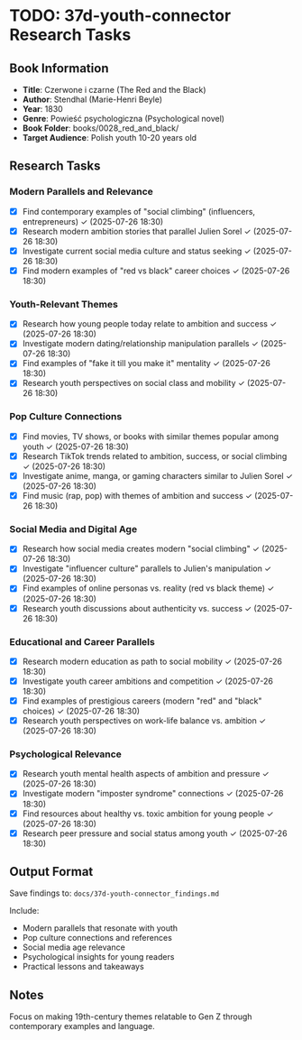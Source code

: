 # TODO: 37d-youth-connector Research Tasks

## Book Information
- **Title**: Czerwone i czarne (The Red and the Black)
- **Author**: Stendhal (Marie-Henri Beyle)
- **Year**: 1830
- **Genre**: Powieść psychologiczna (Psychological novel)
- **Book Folder**: books/0028_red_and_black/
- **Target Audience**: Polish youth 10-20 years old

## Research Tasks

### Modern Parallels and Relevance
- [x] Find contemporary examples of "social climbing" (influencers, entrepreneurs) ✓ (2025-07-26 18:30)
- [x] Research modern ambition stories that parallel Julien Sorel ✓ (2025-07-26 18:30)
- [x] Investigate current social media culture and status seeking ✓ (2025-07-26 18:30)
- [x] Find modern examples of "red vs black" career choices ✓ (2025-07-26 18:30)

### Youth-Relevant Themes
- [x] Research how young people today relate to ambition and success ✓ (2025-07-26 18:30)
- [x] Investigate modern dating/relationship manipulation parallels ✓ (2025-07-26 18:30)
- [x] Find examples of "fake it till you make it" mentality ✓ (2025-07-26 18:30)
- [x] Research youth perspectives on social class and mobility ✓ (2025-07-26 18:30)

### Pop Culture Connections
- [x] Find movies, TV shows, or books with similar themes popular among youth ✓ (2025-07-26 18:30)
- [x] Research TikTok trends related to ambition, success, or social climbing ✓ (2025-07-26 18:30)
- [x] Investigate anime, manga, or gaming characters similar to Julien Sorel ✓ (2025-07-26 18:30)
- [x] Find music (rap, pop) with themes of ambition and success ✓ (2025-07-26 18:30)

### Social Media and Digital Age
- [x] Research how social media creates modern "social climbing" ✓ (2025-07-26 18:30)
- [x] Investigate "influencer culture" parallels to Julien's manipulation ✓ (2025-07-26 18:30)
- [x] Find examples of online personas vs. reality (red vs black theme) ✓ (2025-07-26 18:30)
- [x] Research youth discussions about authenticity vs. success ✓ (2025-07-26 18:30)

### Educational and Career Parallels
- [x] Research modern education as path to social mobility ✓ (2025-07-26 18:30)
- [x] Investigate youth career ambitions and competition ✓ (2025-07-26 18:30)
- [x] Find examples of prestigious careers (modern "red" and "black" choices) ✓ (2025-07-26 18:30)
- [x] Research youth perspectives on work-life balance vs. ambition ✓ (2025-07-26 18:30)

### Psychological Relevance
- [x] Research youth mental health aspects of ambition and pressure ✓ (2025-07-26 18:30)
- [x] Investigate modern "imposter syndrome" connections ✓ (2025-07-26 18:30)
- [x] Find resources about healthy vs. toxic ambition for young people ✓ (2025-07-26 18:30)
- [x] Research peer pressure and social status among youth ✓ (2025-07-26 18:30)

## Output Format
Save findings to: `docs/37d-youth-connector_findings.md`

Include:
- Modern parallels that resonate with youth
- Pop culture connections and references
- Social media age relevance
- Psychological insights for young readers
- Practical lessons and takeaways

## Notes
Focus on making 19th-century themes relatable to Gen Z through contemporary examples and language.